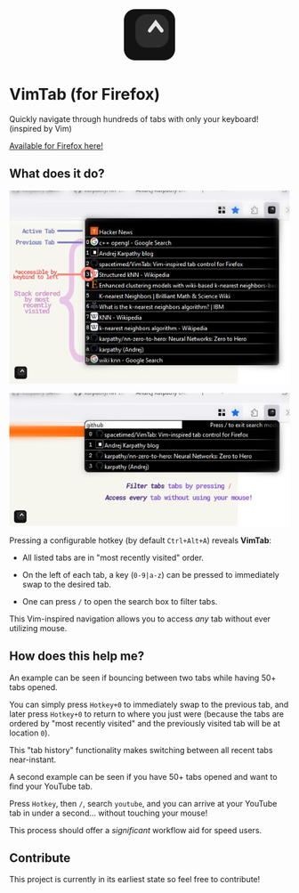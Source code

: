 <p align="center">
  <img src="./icons/icon-96.png">
</p>


# VimTab (for Firefox)

Quickly navigate through hundreds of tabs with only your keyboard! (inspired by Vim)

[Available for Firefox here!](https://addons.mozilla.org/en-US/firefox/addon/vimtab/)

## What does it do?

<p align="center">
  <img src="./preview/1.png">
</p>

<p align="center">
  <img src="./preview/2.png">
</p>

Pressing a configurable hotkey (by default `Ctrl+Alt+A`) reveals **VimTab**:

* All listed tabs are in "most recently visited" order.

* On the left of each tab, a key (`0-9|a-z`) can be pressed to immediately swap to the desired tab. 

* One can press `/` to open the search box to filter tabs. 

This Vim-inspired navigation allows you to access *any* tab without ever utilizing mouse.

## How does this help me?

An example can be seen if bouncing between two tabs while having 50+ tabs opened. 

You can simply press `Hotkey+0` to immediately swap to the previous tab, and later press `Hotkey+0` to return to where you just were (because the tabs are ordered by "most recently visited" and the previously visited tab will be at location `0`).

This "tab history" functionality makes switching between all recent tabs near-instant. 

A second example can be seen if you have 50+ tabs opened and want to find your YouTube tab. 

Press `Hotkey`, then `/`, search `youtube`, and you can arrive at your YouTube tab in under a second... without touching your mouse!

This process should offer a *significant* workflow aid for speed users. 

## Contribute

This project is currently in its earliest state so feel free to contribute!